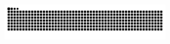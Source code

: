 #

<picture align="center">
  <source media="(prefers-color-scheme: dark)" srcset="https://raw.githubusercontent.com/juliansct/juliansct/output/github-contribution-grid-snake-dark.svg">
  <source media="(prefers-color-scheme: light)" srcset="https://raw.githubusercontent.com/juliansct/juliansct/output/github-contribution-grid-snake-dark.svg">
  <img align="center" alt="github contribution grid snake animation" src="https://raw.githubusercontent.com/juliansct/juliansct/output/github-contribution-grid-snake.svg">
</picture>
